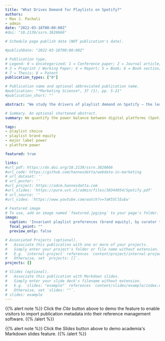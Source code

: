```yaml
---
title: "What Drives Demand for Playlists on Spotify?"
authors:
- Max J. Pachali
- admin
date: "2022-03-18T00:00:00Z"
#doi: "10.2139/ssrn.3820666"

# Schedule page publish date (NOT publication's date).

#publishDate: "2022-03-18T00:00:00Z"

# Publication type.
# Legend: 0 = Uncategorized; 1 = Conference paper; 2 = Journal article;
# 3 = Preprint / Working Paper; 4 = Report; 5 = Book; 6 = Book section;
# 7 = Thesis; 8 = Patent
publication_types: ["0"]

# Publication name and optional abbreviated publication name.
#publication: "*Marketing Science*, 37 (1), pp. 5-21"
#publication_short: ""

abstract: "We study the drivers of playlist demand on Spotify — the leading music streaming platform. Our analysis relies on a unique data set that combines daily listener data for about 12,000 popular playlists with data on how prominently these playlists are featured on the platform. We model how users choose playlists and decompose demand into three major drivers: (i) persistent, time-invariant user preferences for playlists, (ii) users' responsiveness to featured playlists, and (iii) the popularity of tracks on a playlist. First, our results show that users have strong, persistent tastes for playlists owned and curated by Spotify, underscoring how important Spotify's playlist brands are for attracting and retaining listeners. Second, users value prominently featured playlists, illustrating how Spotify can effectively guide consumer attention on its platform. Third, and compared to the first two drivers, users respond less strongly to the addition or removal of (popular) tracks on a playlist, pointing to a limited role of major-label content in attracting listeners. Using our demand estimates, we quantify the asymmetric revenue dependency between digital platforms and major record labels. We conclude with recommendations on how power asymmetries between digital platforms and their suppliers could be mitigated."

# Summary. An optional shortened abstract.
summary: We quantify the power balance between digital platforms (Spotify) and their suppliers (major music labels Sony, Warner, and Universal), using a structural demand model and data collected from Chartmetric.com.

tags:
- playlist choice
- playlist brand equity
- major label power
- platform power

featured: true

links:
#url_pdf: https://dx.doi.org/10.2139/ssrn.3820666
#url_code: https://github.com/hannesdatta/webdata-in-marketing
# url_dataset: ''
# url_poster: ''
#url_project: https://odcm.hannesdatta.com
#url_slides: 'https://pure.uvt.nl/admin/files/38344954/Spotify.pdf'
# url_source: ''
#url_video: 'https://www.youtube.com/watch?v=7aK55ClEuEw'

# Featured image
# To use, add an image named `featured.jpg/png` to your page's folder.
image:
  caption: 'Invariant playlist preferences (brand equity), by curator type'
  focal_point: ""
  preview_only: false

# Associated Projects (optional).
#   Associate this publication with one or more of your projects.
#   Simply enter your project's folder or file name without extension.
#   E.g. `internal-project` references `content/project/internal-project/index.md`.
#   Otherwise, set `projects: []`.
projects: []

# Slides (optional).
#   Associate this publication with Markdown slides.
#   Simply enter your slide deck's filename without extension.
#   E.g. `slides: "example"` references `content/slides/example/index.md`.
#   Otherwise, set `slides: ""`.
# slides: example
---
```


{{% alert note %}}
Click the *Cite* button above to demo the feature to enable visitors to import publication metadata into their reference management software.
{{% /alert %}}

{{% alert note %}}
Click the *Slides* button above to demo academia's Markdown slides feature.
{{% /alert %}}

<!-- Supplementary notes can be added here, including [code and math](https://sourcethemes.com/academic/docs/writing-markdown-latex/). -->

